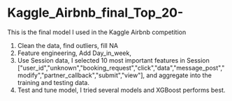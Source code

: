 # Kaggle_Airbnb_final_Top_20-
This is the final model I used in the Kaggle Airbnb competition

1. Clean the data, find outliers, fill NA
2. Feature engineering, Add Day_in_week, 
3. Use Session data, I selected 10 most important features in Session ["user_id","unknown","booking_request","click","data","message_post","modify","partner_callback","submit","view"], and aggregate into the training and testing data. 
4. Test and tune model, I tried several models and XGBoost performs best. 
 
